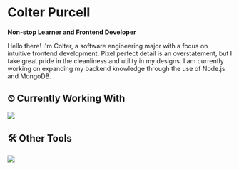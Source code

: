 # Colter Purcell
**Non-stop Learner and Frontend Developer**

Hello there! I'm Colter, a software engineering major with a focus on intuitive frontend development. Pixel perfect detail is an overstatement, but I take great pride in the cleanliness and utility in my designs. I am currently working on expanding my backend knowledge through the use of Node.js and MongoDB.
<!--START_SECTION:waka-->
<!--END_SECTION:waka-->

## ⏲ Currently Working With
<p align="left">
  <a href="https://skillicons.dev">
    <img src="https://skillicons.dev/icons?i=c,js,ts,html,css,tailwind,nextjs,react,nodejs,express&perline=5" />
  </a>
</p>

## 🛠 Other Tools
<p align="left">
  <a href="https://skillicons.dev">
    <img src="https://skillicons.dev/icons?i=github,neovim,py&perline=5" />
  </a>
</p>
